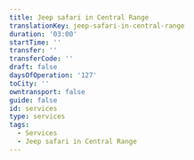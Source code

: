 ```yaml
---
title: Jeep safari in Central Range
translationKey: jeep-safari-in-central-range
duration: '03:00'
startTime: ''
transfer: ''
transferCode: ''
draft: false
daysOfOperation: '127'
toCity: ''
owntransport: false
guide: false
id: services
type: services
tags:
  - Services
  - Jeep safari in Central Range
---
```

